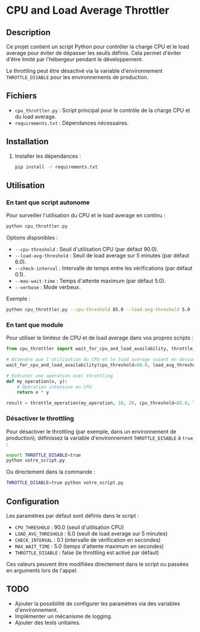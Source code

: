 # CPU and Load Average Throttler

## Description

Ce projet contient un script Python pour contrôler la charge CPU et le load average pour éviter de dépasser les seuils définis. Cela permet d'éviter d'être limité par l'hébergeur pendant le développement.

Le throttling peut être désactivé via la variable d'environnement `THROTTLE_DISABLE` pour les environnements de production.

## Fichiers

- `cpu_throttler.py` : Script principal pour le contrôle de la charge CPU et du load average.
- `requirements.txt` : Dépendances nécessaires.

## Installation

1.  Installer les dépendances :

    ```bash
    pip install -r requirements.txt
    ```

## Utilisation

### En tant que script autonome

Pour surveiller l'utilisation du CPU et le load average en continu :

```bash
python cpu_throttler.py
```

Options disponibles :

- `--cpu-threshold` : Seuil d'utilisation CPU (par défaut 90.0).
- `--load-avg-threshold` : Seuil de load average sur 5 minutes (par défaut 6.0).
- `--check-interval` : Intervalle de temps entre les vérifications (par défaut 0.1).
- `--max-wait-time` : Temps d'attente maximum (par défaut 5.0).
- `--verbose` : Mode verbeux.

Exemple :

```bash
python cpu_throttler.py --cpu-threshold 85.0 --load-avg-threshold 5.0 --verbose
```

### En tant que module

Pour utiliser le limiteur de CPU et de load average dans vos propres scripts :

```python
from cpu_throttler import wait_for_cpu_and_load_availability, throttle_operation

# Attendre que l'utilisation du CPU et le load average soient en dessous des seuils
wait_for_cpu_and_load_availability(cpu_threshold=90.0, load_avg_threshold=6.0, verbose=True)

# Exécuter une opération avec throttling
def my_operation(x, y):
    # Opération intensive en CPU
    return x * y

result = throttle_operation(my_operation, 10, 20, cpu_threshold=85.0, load_avg_threshold=5.0, verbose=True)
```

### Désactiver le throttling

Pour désactiver le throttling (par exemple, dans un environnement de production), définissez la variable d'environnement `THROTTLE_DISABLE` à `true` :

```bash
export THROTTLE_DISABLE=true
python votre_script.py
```

Ou directement dans la commande :

```bash
THROTTLE_DISABLE=true python votre_script.py
```

## Configuration

Les paramètres par défaut sont définis dans le script :

- `CPU_THRESHOLD` : 90.0 (seuil d'utilisation CPU)
- `LOAD_AVG_THRESHOLD` : 6.0 (seuil de load average sur 5 minutes)
- `CHECK_INTERVAL` : 0.1 (intervalle de vérification en secondes)
- `MAX_WAIT_TIME` : 5.0 (temps d'attente maximum en secondes)
- `THROTTLE_DISABLE` : false (le throttling est activé par défaut)

Ces valeurs peuvent être modifiées directement dans le script ou passées en arguments lors de l'appel.

## TODO

- Ajouter la possibilité de configurer les paramètres via des variables d'environnement.
- Implémenter un mécanisme de logging.
- Ajouter des tests unitaires.
